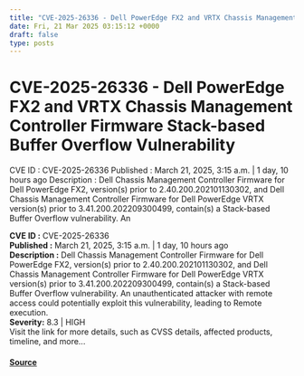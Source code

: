 ```yaml
---
title: "CVE-2025-26336 - Dell PowerEdge FX2 and VRTX Chassis Management Controller Firmware Stack-based Buffer Overflow Vulnerability"
date: Fri, 21 Mar 2025 03:15:12 +0000
draft: false
type: posts
---
```

# CVE-2025-26336 - Dell PowerEdge FX2 and VRTX Chassis Management Controller Firmware Stack-based Buffer Overflow Vulnerability





 CVE ID : CVE-2025-26336 Published : March 21, 2025, 3:15 a.m. | 1 day, 10 hours ago Description : Dell Chassis Management Controller Firmware for Dell PowerEdge FX2, version(s) prior to 2.40.200.202101130302, and Dell Chassis Management Controller Firmware for Dell PowerEdge VRTX version(s) prior to 3.41.200.202209300499, contain(s) a Stack-based Buffer Overflow vulnerability. An

**CVE ID :** CVE-2025-26336  
**Published :** March 21, 2025, 3:15 a.m. | 1 day, 10 hours ago  
**Description :** Dell Chassis Management Controller Firmware for Dell PowerEdge FX2, version(s) prior to 2.40.200.202101130302, and Dell Chassis Management Controller Firmware for Dell PowerEdge VRTX version(s) prior to 3.41.200.202209300499, contain(s) a Stack-based Buffer Overflow vulnerability. An unauthenticated attacker with remote access could potentially exploit this vulnerability, leading to Remote execution.  
**Severity:** 8.3 | HIGH  
Visit the link for more details, such as CVSS details, affected products, timeline, and more...

#### [Source](https://cvefeed.io/vuln/detail/CVE-2025-26336)


